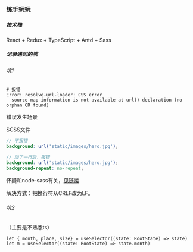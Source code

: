 ### 练手玩玩

##### 技术栈

React + Redux + TypeScript + Antd + Sass



##### 记录遇到的坑

###### 坑1

```shell
# 报错
Error: resolve-url-loader: CSS error
  source-map information is not available at url() declaration (no orphan CR found)
```

错误发生场景

SCSS文件

``` scss
// 不报错
background: url('static/images/hero.jpg'); 

// 加了一行后，报错
background: url('static/images/hero.jpg');
background-repeat: no-repeat;
```



怀疑和node-sass有关，[见链接](https://github.com/sass/node-sass/issues/2756)

解决方式：把换行符从CRLF改为LF。



###### 坑2

（主要是不熟悉ts）

``` tsx
let { month, place, size} = useSelector((state: RootState) => state)
let m = useSelector((state: RootState) => state.month)
```

